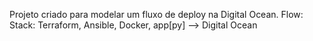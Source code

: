 Projeto criado para modelar um fluxo de deploy na Digital Ocean.
Flow:
Stack: Terraform, Ansible, Docker, app[py] --> Digital Ocean
